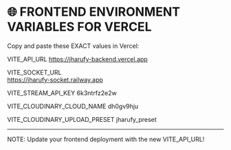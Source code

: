 # 🌐 FRONTEND ENVIRONMENT VARIABLES FOR VERCEL

Copy and paste these EXACT values in Vercel:

VITE_API_URL
https://jharufy-backend.vercel.app

VITE_SOCKET_URL  
https://jharufy-socket.railway.app

VITE_STREAM_API_KEY
6k3ntrfz2e2w

VITE_CLOUDINARY_CLOUD_NAME
dh0gv9hju

VITE_CLOUDINARY_UPLOAD_PRESET
jharufy_preset

---

NOTE: Update your frontend deployment with the new VITE_API_URL!
